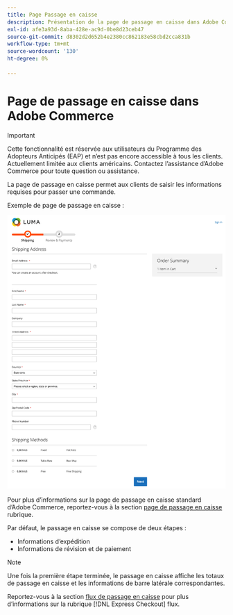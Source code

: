 ```yaml
---
title: Page Passage en caisse
description: Présentation de la page de passage en caisse dans Adobe Commerce.
exl-id: afe3a93d-8aba-428e-ac9d-0be8d23ceb47
source-git-commit: d8302d2d652b4e2380cc862183e58cbd2cca831b
workflow-type: tm+mt
source-wordcount: '130'
ht-degree: 0%

---
```


# Page de passage en caisse dans Adobe Commerce

>[!IMPORTANT]
>
> Cette fonctionnalité est réservée aux utilisateurs du Programme des Adopteurs Anticipés (EAP) et n’est pas encore accessible à tous les clients. Actuellement limitée aux clients américains. Contactez l’assistance d’Adobe Commerce pour toute question ou assistance.

La page de passage en caisse permet aux clients de saisir les informations requises pour passer une commande.

Exemple de page de passage en caisse :

![Page Passage en caisse](../assets/checkout-page.png)

Pour plus d’informations sur la page de passage en caisse standard d’Adobe Commerce, reportez-vous à la section [page de passage en caisse](https://docs.magento.com/user-guide/quick-tour/checkout-page.html) rubrique.

Par défaut, le passage en caisse se compose de deux étapes :

- Informations d’expédition
- Informations de révision et de paiement

>[!NOTE]
>
> Une fois la première étape terminée, le passage en caisse affiche les totaux de passage en caisse et les informations de barre latérale correspondantes.

Reportez-vous à la section [flux de passage en caisse](../express-checkout/onboarding.md) pour plus d’informations sur la rubrique [!DNL Express Checkout] flux.
